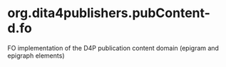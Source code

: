 org.dita4publishers.pubContent-d.fo
======================

FO implementation of the D4P publication content domain (epigram and epigraph elements)